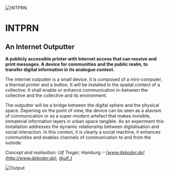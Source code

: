![INTPRN](https://ut.github.io/INTPRN/images/INTPRN_icon_03a_k.png)

# INTPRN

## An Internet Outputter

**A publicly accessible printer with Internet access that can receive and print messages. A device for communities and the public realm, to transfer digital information in its analogue context.**

The internet outputter is a small device. It is composed of a mini-computer, a thermal printer and a button. It will be installed in the spatial contect of a collective. It shall enable or enhance communication in-between the collective and the collective and its environment.

The outputter will be a bridge between the digital sphere and the physical space. Depening on the point of view, the device can be seen as a atavism of communication or as a super-modern artefact that makes invisible, immaterial information layers in urban space tangible. As an experiment this installation addresses the dynamic relationship between digitalisation and social interaction. In this context, it is clearly a social machine, it enhances communities and enables channels of communication to and from the outside.


*Concept and realisation: Ulf Treger, Hamburg :sweat_drops: [www.dekoder.de](http://www.dekoder.de), [@ulf_t](https://twitter.com/ulf__t)*

![Output](https://pbs.twimg.com/media/C5XbiSoWMAIYTkd.jpg)
